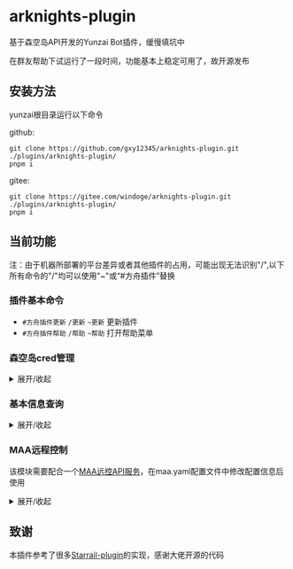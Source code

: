 # arknights-plugin
基于森空岛API开发的Yunzai Bot插件，缓慢填坑中


在群友帮助下试运行了一段时间，功能基本上稳定可用了，故开源发布


## 安装方法
yunzai根目录运行以下命令

github:
```
git clone https://github.com/gxy12345/arknights-plugin.git ./plugins/arknights-plugin/
pnpm i
```

gitee:
```
git clone https://gitee.com/windoge/arknights-plugin.git ./plugins/arknights-plugin/
pnpm i
```


## 当前功能


注：由于机器所部署的平台差异或者其他插件的占用，可能出现无法识别"/",以下所有命令的"/"均可以使用"~"或“#方舟插件”替换


### 插件基本命令
* `#方舟插件更新` `/更新` `~更新` 更新插件
* `#方舟插件帮助` `/帮助` `~帮助` 打开帮助菜单


### 森空岛cred管理
<details><summary>展开/收起</summary>

* `/绑定` 绑定森空岛cred
* `/删除cred` 删除已绑定的森空岛cred
* `/我的cred` 查询已绑定的森空岛cred
* `/我的token` 查询已绑定的token
* `/cred帮助` 查询森空岛cred获取帮助文档

</details>



### 基本信息查询
<details><summary>展开/收起</summary>

* `/便签` 森空岛个人信息一图流
<img src="https://github.com/gxy12345/arknights-plugin/assets/13727139/34cef041-a69c-4441-b05d-d2b6ce9194f8" width="50%" height="50%">

* `/理智` 通过森空岛接口查询理智
* `/剿灭` 通过森空岛接口查询剿灭周常
* `/日常` `/周常` 通过森空岛接口查询周常完成
* `/签到` 森空岛签到（支持自动签到，需在sign.yaml配置文件中修改开关）
* `/叔叔`、`/玛恩纳` 查看干员练度卡片
<img src="https://github.com/gxy12345/arknights-plugin/assets/13727139/d351cda3-d0c4-48c7-b1da-87a51647f701" width="50%" height="50%">

* `/公招查询 支援 远程位` 公招查询，同时在结果中标记干员持有情况
* `/练度统计` `/近卫练度统计` 基于森空岛API查询干员练度汇总
<img src="https://github.com/gxy12345/arknights-plugin/assets/13727139/40fbf472-6eb9-4f76-b373-948dd2835715" width="50%" height="50%">

* `/练度分析` `/BOX分析` 分析BOX练度数据，仅供娱乐
* `/刷图推荐` `/材料掉率` 从一图流获取材料掉率表
* `/公告` `/公告列表` 查询官方发布的公告
* `/公告1` `/公告2` 查看具体的公告内容

</details>

### MAA远程控制
该模块需要配合一个[MAA远控API服务](https://github.com/gxy12345/maa_control_api)，在maa.yaml配置文件中修改配置信息后使用


<details><summary>展开/收起</summary>

* `/MAA帮助` 查看绑定帮助
* `/我的MAA` 查看已绑定的设备
* `/MAA+(指令)` 下发MAA任务
* `/MAA任务状态`  查询已下发的任务状态

</details>


## 致谢
本插件参考了很多[Starrail-plugin](https://gitee.com/hewang1an/StarRail-plugin)的实现，感谢大佬开源的代码
